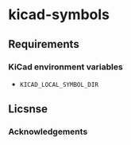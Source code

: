 # kicad-symbols
## Requirements

### KiCad environment variables

* `KICAD_LOCAL_SYMBOL_DIR`

## Licsnse

### Acknowledgements
